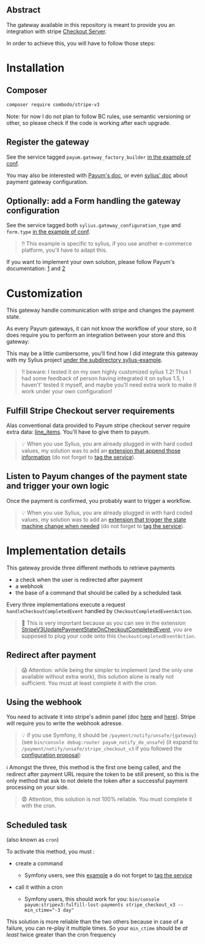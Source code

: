 ## Abstract


The gateway available in this repository is meant to provide you an integration with stripe [Checkout Server](https://stripe.com/docs/payments/checkout/server).

In order to achieve this, you will have to follow those steps:


# Installation

## Composer

```bash
composer require combodo/stripe-v3
```

Note: for now I do not plan to follow BC rules, use semantic versioning or other, so please check if the code is working after each upgrade.

## Register the gateway

See the service tagged `payum.gateway_factory_builder` [in the example of conf](symfony-examples/sylius-example/app/config/payum.yml).

You may also be interested with [Payum's doc](https://github.com/Payum/Payum/blob/master/docs/get-it-started.md), or even [sylius' doc](https://docs.sylius.com/en/latest/book/orders/payments.html#payment-gateway-configuration) about payment gateway configuration.

## Optionally: add a Form handling the gateway configuration

See the service tagged both `sylius.gateway_configuration_type` and `form.type` [in the example of conf](symfony-examples/sylius-example/app/config/payum.yml).

> :bangbang: This example is specific to sylius, if you use another e-commerce platform, you'll have to adapt this.

If you want to implement your own solution, please follow Payum's documentation: [1](https://github.com/Payum/Payum/blob/master/docs/encrypt-gateway-configs-stored-in-database.md) and [2](https://github.com/Payum/Payum/blob/master/docs/configure-gateway-in-backend.md)

# Customization

This gateway handle communication with stripe and changes the payment state.

As every Payum gateways, it can not know the workflow of your store, so it does require you to perform an integration between your store and this gateway:

This may be a little cumbersome, you'll find how I did integrate this gateway with my Sylius project [under the subdirectory sylius-example](symfony-examples/sylius-example).


> :bangbang: beware: I tested it on my own highly customized sylius 1.2!
> Thus I had some feedback of person having integrated it on sylius 1.5, I haven't' tested it myself, and maybe you'll need extra work to make it work under your own configuration!

## Fulfill Stripe Checkout server requirements

Alas conventional data provided to Payum stripe checkout server require extra data: [line_items](https://stripe.com/docs/api/checkout/sessions/create#create_checkout_session-line_items).
You'll have to give them to payum.

> :bulb: When you use Sylius, you are already plugged in with hard coded values, my solution was to add an [extension that append those information](symfony-examples/sylius-example/src/AppBundle/Payment/StripeV3RequirementsFulfillerOnCaptureExtensions.php) (do not forget to [tag the service](symfony-examples/sylius-example/app/config/payum.yml)).

## Listen to Payum changes of the payment state and trigger your own logic

Once the payment is confirmed, you probably want to trigger a workflow.

> :bulb: When you use Sylius, you are already plugged in with hard coded values, my solution was to add an [extension that trigger the state machine change when needed](symfony-examples/sylius-example/src/AppBundle/Payment/StripeV3UpdatePaymentStateOnCheckoutCompletedEvent.php) (do not forget to [tag the service](symfony-examples/sylius-example/app/config/payum.yml)).

# Implementation details

This gateway provide three different methods to retrieve payments

-   a check when the user is redirected after payment
-   a webhook
-   the base of a command that should be called by a scheduled task

Every three implementations execute a request `handleCheckoutCompletedEvent` handled by `CheckoutCompletedEventAction`.

> :loudspeaker: This is very important because as you can see in the extension [StripeV3UpdatePaymentStateOnCheckoutCompletedEvent](symfony-examples/sylius-example/src/AppBundle/Payment/StripeV3UpdatePaymentStateOnCheckoutCompletedEvent.php), you are supposed to plug your code onto this `CheckoutCompletedEventAction`.

## Redirect after payment

> :scream: Attention: while being the simpler to implement (and the only one available without extra work), this solution alone is really not sufficient. You must at least complete it with the cron.

## Using the webhook

You need to activate it into stripe's admin panel (doc [here](https://stripe.com/docs/payments/checkout/fulfillment#webhooks) and [here](https://stripe.com/docs/webhooks/setup)).
Stripe will require you to write the webhook adresse.

> :bulb: if you use Symfony, it should be `/payment/notify/unsafe/{gateway}` (see `bin/console debug:router payum_notify_do_unsafe`)
> (it expand to `/payment/notify/unsafe/stripe_checkout_v3` if you followed the [configuration proposal](symfony-examples/sylius-example/app/config/payum.yml))

:information_source: Amongst the three, this method is the first one being called, and the redirect after payment URL require the token to be still present, so this is the only method that ask to not delete the token after a successful payment processing on your side.

> :fearful: Attention, this solution is not 100% reliable. You must complete it with the cron.

## Scheduled task

(also known as `cron`)

To activate this method, you must :

-   create a command
    -   Symfony users, see this [example](symfony-examples/sylius-example/src/AppBundle/Command/FulfillLostPayments.php) a do not forget to [tag the service](symfony-examples/sylius-example/app/config/payum.yml)
-   call it within a cron

    -   Symfony users, this should work for you: `bin/console payum:stripev3:fulfill-lost-payments stripe_checkout_v3 --min_ctime="-3 day"`

This solution is more reliable than the two others because in case of a failure, you can re-play it multiple times. So your `min_ctime` should be _at least_ twice greater than the cron frequency
